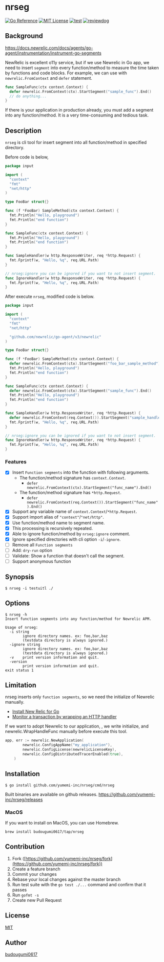 nrseg
===
[![Go Reference](https://pkg.go.dev/badge/github.com/yumemi-inc/nrseg.svg)](https://pkg.go.dev/github.com/yumemi-inc/nrseg)
[![MIT License](http://img.shields.io/badge/license-MIT-blue.svg?style=flat-square)](LICENSE)
[![test](https://github.com/yumemi-inc/nrseg/workflows/test/badge.svg)](https://github.com/yumemi-inc/nrseg/actions?query=workflow%3Atest)
[![reviewdog](https://github.com/yumemi-inc/nrseg/workflows/reviewdog/badge.svg)](https://github.com/yumemi-inc/nrseg/actions?query=workflow%3Areviewdog)

## Background
https://docs.newrelic.com/docs/agents/go-agent/instrumentation/instrument-go-segments

NewRelic is excellent o11y service, but if we use Newrelic in Go app, we need to insert `segment` into every function/method to measure the time taken by functions and code blocks.
For example, we can use with `newrelic.FromContext` and `defer` statement.

```go
func SampleFunc(ctx context.Context) {
  defer newrelic.FromContext(ctx).StartSegment("sample_func").End()
  // do anything...
}
```

If there is your application in production already, you must add a segment into any function/method. It is a very time-consuming and tedious task.

## Description
`nrseg` is cli tool for insert segment into all function/method in specified directory.

Before code is below,
```go
package input

import (
  "context"
  "fmt"
  "net/http"
)

type FooBar struct{}

func (f *FooBar) SampleMethod(ctx context.Context) {
  fmt.Println("Hello, playground")
  fmt.Println("end function")
}

func SampleFunc(ctx context.Context) {
  fmt.Println("Hello, playground")
  fmt.Println("end function")
}

func SampleHandler(w http.ResponseWriter, req *http.Request) {
  fmt.Fprintf(w, "Hello, %q", req.URL.Path)
}

// nrseg:ignore you can be ignored if you want to not insert segment.
func IgnoreHandler(w http.ResponseWriter, req *http.Request) {
  fmt.Fprintf(w, "Hello, %q", req.URL.Path)
}
```

After execute `nrseg`, modified code is below. 

```go
package input

import (
  "context"
  "fmt"
  "net/http"

  "github.com/newrelic/go-agent/v3/newrelic"
)

type FooBar struct{}

func (f *FooBar) SampleMethod(ctx context.Context) {
  defer newrelic.FromContext(ctx).StartSegment("foo_bar_sample_method").End()
  fmt.Println("Hello, playground")
  fmt.Println("end function")
}

func SampleFunc(ctx context.Context) {
  defer newrelic.FromContext(ctx).StartSegment("sample_func").End()
  fmt.Println("Hello, playground")
  fmt.Println("end function")
}

func SampleHandler(w http.ResponseWriter, req *http.Request) {
  defer newrelic.FromContext(req.Context()).StartSegment("sample_handler").End()
  fmt.Fprintf(w, "Hello, %q", req.URL.Path)
}

// nrseg:ignore you can be ignored if you want to not insert segment.
func IgnoreHandler(w http.ResponseWriter, req *http.Request) {
  fmt.Fprintf(w, "Hello, %q", req.URL.Path)
}
```

### Features
- [x] Insert `Function segments` into the function with following arguments.
  - The function/method signature has `context.Context`.
    - `defer newrelic.FromContext(ctx).StartSegment("func_name").End()`
  - The function/method signature has `*http.Request`.
      - `defer newrelic.FromContext(req.Context()).StartSegment("func_name").End()`
- [x] Support any variable name of `context.Context`/`*http.Request`.
- [x] Support import alias of `"context"`/`"net/http"`.
- [x] Use function/method name to segment name.
- [x] This processing is recursively repeated.
- [x] Able to ignore function/method by `nrseg:ignore` comment.
- [x] Ignore specified directories with cli option `-i`/`-ignore`.
- [ ] Remove all `Function segments`
- [ ] Add: `dry-run` option
- [ ] Validate: Show a function that doesn't call the segment.
- [ ] Support anonymous function

## Synopsis
```
$ nrseg -i testuitl ./
```

## Options

```
$ nrseg -h
Insert function segments into any function/method for Newrelic APM.

Usage of nrseg:
  -i string
        ignore directory names. ex: foo,bar,baz
        (testdata directory is always ignored.)
  -ignore string
        ignore directory names. ex: foo,bar,baz
        (testdata directory is always ignored.)
  -v    print version information and quit.
  -version
        print version information and quit.
exit status 1

```

## Limitation
nrseg inserts only `function segments`, so we need the initialize of Newrelic manually. 

- [Install New Relic for Go][segment]
- [Monitor a transaction by wrapping an HTTP handler][nr_handler]

[nr_handler]: https://docs.newrelic.com/docs/agents/go-agent/instrumentation/instrument-go-transactions#http-handler-txns
[segment]: https://docs.newrelic.com/docs/agents/go-agent/installation/install-new-relic-go

If we want to adopt Newrelic to our application, , we write initialize, and newrelic.WrapHandleFunc manually before execute this tool.
```go
app, err := newrelic.NewApplication(
		newrelic.ConfigAppName("my_application"),
		newrelic.ConfigLicense(newrelicLicenseKey),
		newrelic.ConfigDistributedTracerEnabled(true),
	)
```

## Installation

```
$ go install github.com/yumemi-inc/nrseg/cmd/nrseg
```

Built binaries are available on github releases. https://github.com/yumemi-inc/nrseg/releases

### MacOS
If you want to install on MacOS, you can use Homebrew.
```
brew install budougumi0617/tap/nrseg
```

## Contribution
1. Fork ([https://github.com/yumemi-inc/nrseg/fork](https://github.com/yumemi-inc/nrseg/fork))
2. Create a feature branch
3. Commit your changes
4. Rebase your local changes against the master branch
5. Run test suite with the `go test ./...` command and confirm that it passes
6. Run `gofmt -s`
7. Create new Pull Request

## License

[MIT](https://github.com/yumemi-inc/nrseg/blob/master/LICENSE)

## Author
[budougumi0617](https://github.com/budougumi0617)

